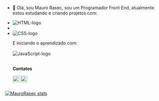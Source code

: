 - 👋 Olá, sou Mauro Rasec, sou um Programador Front End, atualmente estou estudando e criando projetos com:
- 
   <img src=" [HTML5](https://img.shields.io/badge/html5-%23E34F26.svg?style=for-the-badge&logo=html5&logoColor=white)" alt="HTML-logo"/>

-
- <img src="https://img.shields.io/badge/CSS-239120?&style=for-the-badge&logo=css3&logoColor=white" alt="CSS-logo"/>

  E iniciando o aprendizado com:
   <br>
   <br>
  <img src="https://img.shields.io/badge/JavaScript-F7DF1E?style=for-the-badge&logo=javascript&logoColor=black" alt="JavaScript-logo">
  <br>
  <br>
  
   <b>Contatos</b>

   <p>
     <a href="https://www.instagram.com/maurorasec">
      <img align="left" alt="icone do instagram câmera dentro de um quadrado" width="22px" src="https://cdn-icons-png.freepik.com/256/14441/14441296.png?ga=GA1.1.888830735.1744073142&semt=ais_hybrid"> 
     </a>
     <a href="https://wa.me/5598991787405">
     <img align="left"  width="22px"  src="https://img.icons8.com/?size=100&id=44418&format=png&color=000000"/>
     </a>
   </p>
 <br>
 <br>

[![MauroRasec stats](https://github-readme-stats.vercel.app/api?username=Maurorasec624)](https://github.com/anuraghazra/github-readme-stats)





